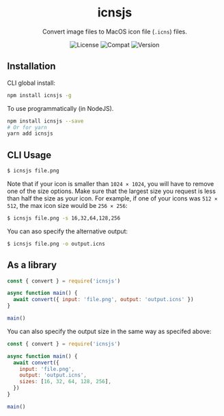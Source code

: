 <div align="center">

# icnsjs

Convert image files to MacOS icon file (`.icns`) files.

![License](https://img.shields.io/npm/l/icnsjs?style=for-the-badge)
![Compat](https://img.shields.io/badge/Compatibility-MacOS-yellow?style=for-the-badge)
![Version](https://img.shields.io/npm/v/icnsjs?style=for-the-badge)

</div>

## Installation

CLI global install:

```sh
npm install icnsjs -g
```

To use programmatically (in NodeJS).

```bash
npm install icnsjs --save
# Or for yarn
yarn add icnsjs
```

## CLI Usage

```sh
$ icnsjs file.png
```

Note that if your icon is smaller than `1024 × 1024`, you will have to remove one of the size options. Make sure that the largest size you request is less than half the size as your icon. For example, if one of your icons was `512 × 512`, the max icon size would be `256 × 256`:

```sh
$ icnsjs file.png -s 16,32,64,128,256
```

You can aso specify the alternative output:

```sh
$ icnsjs file.png -o output.icns
```

## As a library

```js
const { convert } = require('icnsjs')

async function main() {
  await convert({ input: 'file.png', output: 'output.icns' })
}

main()
```

You can also specify the output size in the same way as specifed above:

```js
const { convert } = require('icnsjs')

async function main() {
  await convert({
    input: 'file.png',
    output: 'output.icns',
    sizes: [16, 32, 64, 128, 256],
  })
}

main()
```
